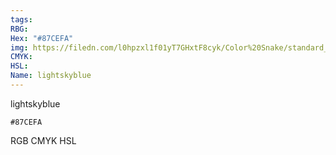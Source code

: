 ```yaml
---
tags:
RBG:
Hex: "#87CEFA"
img: https://filedn.com/l0hpzxl1f01yT7GHxtF8cyk/Color%20Snake/standard_csv_to_svg/#87CEFA.svg
CMYK:
HSL:
Name: lightskyblue
---
```

lightskyblue
```palette
#87CEFA
```
RGB
CMYK
HSL